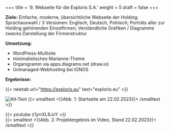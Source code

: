 +++
title = '9. Webseite für die Exploris S.A.'
weight = 5
draft = false
+++


**Ziele:** Einfache, moderne, übersichtliche Webseite der Holding; Sprachauswahl / 3 Versionen: Englisch, Deutsch, Polnisch; Porträts aller zur Holding gehörenden Einzelfirmen; Verständliche Grafiken / Diagramme zwecks Darstellung der Firmenstruktur

**Umsetzung:**
- WordPress-Multisite
- minimalistisches Marianne-Theme
- Organigramm via apps.diagrams.net (draw.io)
- Unmanaged-Webhosting bei IONOS



**Ergebnisse:**

{{< newtab url="https://exploris.eu" text="exploris.eu" >}}

![Alt-Text](/img/p9.1.jpg)
{{< smalltext >}}Abb. 1: Startseite am 22.02.2023{{< /smalltext >}}


{{< youtube z1yrrXL8JcY >}}  
{{< smalltext >}}Abb. 2: Projektergebnis im Video, Stand 22.02.2023{{< /smalltext >}}


